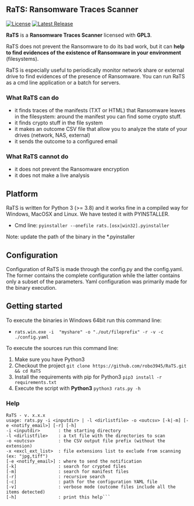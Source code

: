 ## RaTS: Ransomware Traces Scanner ##

[![License](https://img.shields.io/badge/license-GPL3-green)](https://github.com/robo3945/RaTS/blob/master/LICENSE)
[![Latest Release](https://img.shields.io/badge/release-v1.1.4-blue)](https://github.com/robo3945/RaTS/releases)

**RaTS** is a **Ransomware Traces Scanner** licensed with **GPL3**.

RaTS does not prevent the Ransomware to do its bad work, but it can **help to find evidences of the existence of Ransomware in your environment** (filesystems).

RaTS is especially useful to periodically monitor network share or external drive to find evidences of the presence of Ransomware. You can run RaTS as a cmd line application or a batch for servers.

### What RaTS can do ###

- it finds traces of the manifests (TXT or HTML) that Ransomware leaves in the filesystem: around the manifest you can find some crypto stuff.
- it finds crypto stuff in the file system
- it makes an outcome CSV file that allow you to analyze the state of your drives (network, NAS, external)
- it sends the outcome to a configured email

### What RaTS cannot do ###

- it does not prevent the Ransomware encryption
- it does not make a live analysis

## Platform ##

RaTS is written for Python 3 (>= 3.8) and it works fine in a compiled way for Windows, MacOSX and Linux. We have tested it with PYINSTALLER. 

- Cmd line: `pyinstaller --onefile rats.[osx|win32].pyinstaller`

Note: update the path of the binary in the *.pyinstaller

## Configuration ##

Configuration of RaTS is made through the config.py and the config.yaml. The former contains the complete configuration while the latter contains only a subset of the parameters. Yaml configuration  was primarily made for the binary execution. 

## Getting started ##

To execute the binaries in Windows 64bit run this command line:

- `rats.win.exe -i  "myshare" -o "./out/fileprefix" -r -v -c ./config.yaml`

To execute the sources run this command line:

1. Make sure you have Python3
2. Checkout the project
    `git clone https://github.com/robo3945/RaTS.git && cd RaTS`
3. Install the requirements with pip for Python3
    `pip3 install -r requirements.txt`
4. Execute the script with **Python3**
    `python3 rats.py -h`

### Help ###

```
RaTS - v. x.x.x
usage: rats.py -i <inputdir> | -l <dirlistfile> -o <outcsv> [-k|-m] [-e <notify_email>] [-r] [-h]
-i <inputdir>       : the starting directory
-l <dirlistfile>    : a txt file with the directories to scan
-o <outcsv>         : the CSV output file prefix (without the extension)
-x <excl_ext_list>  : file extensions list to exclude from scanning (ex: "jpg,tiff") 
[-e <notify_email>] : where to send the notification
[-k]                : search for crypted files
[-m]                : search for manifest files
[-r]                : recursive search
[-c]                : path for the configuration YAML file
[-v]                : verbose mode (outcome files include all the items detected)
[-h]                : print this help```
